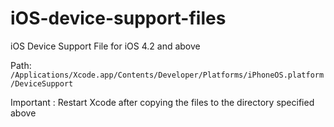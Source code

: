 # iOS-device-support-files
iOS Device Support File for iOS 4.2 and above


Path: `/Applications/Xcode.app/Contents/Developer/Platforms/iPhoneOS.platform/DeviceSupport`


Important : Restart Xcode after copying the files to the directory specified above
